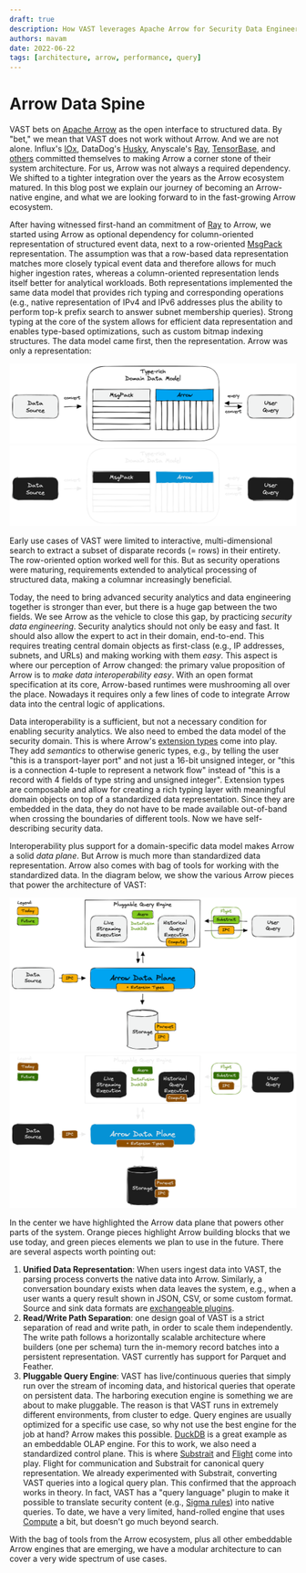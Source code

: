 ```yaml
---
draft: true
description: How VAST leverages Apache Arrow for Security Data Engineering
authors: mavam
date: 2022-06-22
tags: [architecture, arrow, performance, query]
---
```


# Arrow Data Spine

VAST bets on [Apache Arrow][arrow] as the open interface to structured data. By
"bet," we mean that VAST does not work without Arrow. And we are not alone.
Influx's [IOx][iox], DataDog's [Husky][husky], Anyscale's [Ray][ray],
[TensorBase][tensorbase], and [others][arrow-projects] committed themselves to
making Arrow a corner stone of their system architecture. For us, Arrow was not
always a required dependency. We shifted to a tighter integration over the years
as the Arrow ecosystem matured. In this blog post we explain our journey of
becoming an Arrow-native engine, and what we are looking forward to in the
fast-growing Arrow ecosystem.

After having witnessed first-hand an commitment of [Ray][ray] to Arrow, we
started using Arrow as optional dependency for column-oriented representation of
structured event data, next to a row-oriented [MsgPack][msgpack] representation.
The assumption was that a row-based data representation matches more closely
typical event data and therefore allows for much higher ingestion rates, whereas
a column-oriented representation lends itself better for analytical workloads.
Both representations implemented the same data model that provides rich typing
and corresponding operations (e.g., native representation of IPv4 and IPv6
addresses plus the ability to perform top-k prefix search to answer subnet
membership queries). Strong typing at the core of the system allows for
efficient data representation and enables type-based optimizations, such as
custom bitmap indexing structures. The data model came first, then the
representation. Arrow was only a representation:

![MsgPack & Arrow](msgpack-arrow.light.png#gh-light-mode-only)
![MsgPack & Arrow](msgpack-arrow.dark.png#gh-dark-mode-only)

Early use cases of VAST were limited to interactive, multi-dimensional search to
extract a subset of disparate records (= rows) in their entirety. The
row-oriented option worked well for this. But as security operations were
maturing, requirements extended to analytical processing of structured data,
making a columnar increasingly beneficial.

Today, the need to bring advanced security analytics and data engineering
together is stronger than ever, but there is a huge gap between the two fields.
We see Arrow as the vehicle to close this gap, by practicing *security data
engineering*. Security analytics should not only be easy and fast. It should
also allow the expert to act in their domain, end-to-end. This requires treating
central domain objects as first-class (e.g., IP addresses, subnets, and URLs)
and making working with them *easy*. This aspect is where our perception of
Arrow changed: the primary value proposition of Arrow is to *make data
interoperability easy*. With an open format specification at its core,
Arrow-based runtimes were mushrooming all over the place. Nowadays it requires
only a few lines of code to integrate Arrow data into the central logic of
applications.

Data interoperability is a sufficient, but not a necessary condition for
enabling security analytics. We also need to embed the data model of the
security domain. This is where Arrow's [extension types][extension-types] come
into play. They add *semantics* to otherwise generic types, e.g., by telling the
user "this is a transport-layer port" and not just a 16-bit unsigned integer, or
"this is a connection 4-tuple to represent a network flow" instead of "this is
a record with 4 fields of type string and unsigned integer". Extension types are
composable and allow for creating a rich typing layer with meaningful domain
objects on top of a standardized data representation. Since they are embedded in
the data, they do not have to be made available out-of-band when crossing the
boundaries of different tools. Now we have self-describing security data.

Interoperability plus support for a domain-specific data model makes Arrow a
solid *data plane*. But Arrow is much more than standardized data
representation. Arrow also comes with bag of tools for working with the
standardized data. In the diagram below, we show the various Arrow pieces that
power the architecture of VAST:

![Arrow Data Plane](arrow-data-plane.light.png#gh-light-mode-only)
![Arrow Data Plane](arrow-data-plane.dark.png#gh-dark-mode-only)

In the center we have highlighted the Arrow data plane that powers other
parts of the system. Orange pieces highlight Arrow building blocks that we use
today, and green pieces elements we plan to use in the future. There are several
aspects worth pointing out:

1. **Unified Data Representation**: When users ingest data into VAST, the
   parsing process converts the native data into Arrow. Similarly, a
   conversation boundary exists when data leaves the system, e.g., when a user
   wants a query result shown in JSON, CSV, or some custom format. Source and
   sink data formats are [exchangeable
   plugins](/docs/understand-vast/architecture/plugins).
2. **Read/Write Path Separation**: one design goal of VAST is a strict
   separation of read and write path, in order to scale them independently. The
   write path follows a horizontally scalable architecture where builders (one per
   schema) turn the in-memory record batches into a persistent representation.
   VAST currently has support for Parquet and Feather.
3. **Pluggable Query Engine**: VAST has live/continuous queries that simply run
   over the stream of incoming data, and historical queries that operate on
   persistent data. The harboring execution engine is something we are about to
   make pluggable. The reason is that VAST runs in extremely different
   environments, from cluster to edge. Query engines are usually optimized for a
   specific use case, so why not use the best engine for the job at hand? Arrow
   makes this possible. [DuckDB][duckdb] is a great example as an embeddable
   OLAP engine. For this to work, we also need a standardized control plane.
   This is where [Substrait][substrait] and [Flight][flight] come into play.
   Flight for communication and Substrait for canonical query representation. We
   already experimented with Substrait, converting VAST queries into a logical
   query plan. This confirmed that the approach works in theory. In fact, VAST
   has a "query language" plugin to make it possible to translate security
   content (e.g., [Sigma rules][sigma]) into native queries. To date, we have a
   very limited, hand-rolled engine that uses [Compute][compute] a bit, but
   doesn't go much beyond search.

With the bag of tools from the Arrow ecosystem, plus all other embeddable Arrow
engines that are emerging, we have a modular architecture to can cover a very
wide spectrum of use cases.

[arrow]: https://arrow.apache.org
[compute]: https://arrow.apache.org/docs/cpp/compute.html
[extension-types]: https://arrow.apache.org/docs/format/Columnar.html#extension-types
[flight]: https://arrow.apache.org/docs/format/Flight.html
[substrait]: https://substrait.io/
[msgpack]: https://msgpack.org/index.html
[iox]: https://github.com/influxdata/influxdb_iox
[husky]: https://www.datadoghq.com/blog/engineering/introducing-husky/
[ray]: https://github.com/ray-project/ray
[tensorbase]: https://github.com/tensorbase/tensorbase
[arrow-projects]: https://arrow.apache.org/powered_by/
[polars]: https://github.com/pola-rs/polars
[duckdb]: https://duckdb.org/
[sigma]: https://github.com/SigmaHQ/sigma
